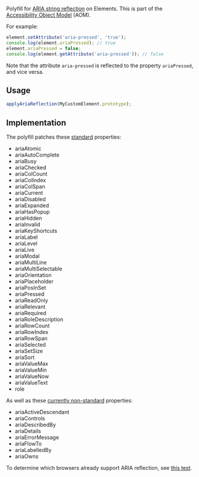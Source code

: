 Polyfill for [ARIA string reflection](https://wicg.github.io/aom/spec/aria-reflection.html) on Elements.
This is part of the [Accessibility Object Model](https://wicg.github.io/aom/explainer.html) (AOM).

For example:

```js
element.setAttribute('aria-pressed', 'true');
console.log(element.ariaPressed); // true
element.ariaPressed = false;
console.log(element.getAttribute('aria-pressed')); // false
```

Note that the attribute `aria-pressed` is reflected to the property `ariaPressed`, and vice versa.

## Usage

```js
applyAriaReflection(MyCustomElement.prototype);
```

## Implementation

The polyfill patches these [standard](https://w3c.github.io/aria/#idl-interface) properties:

-   ariaAtomic
-   ariaAutoComplete
-   ariaBusy
-   ariaChecked
-   ariaColCount
-   ariaColIndex
-   ariaColSpan
-   ariaCurrent
-   ariaDisabled
-   ariaExpanded
-   ariaHasPopup
-   ariaHidden
-   ariaInvalid
-   ariaKeyShortcuts
-   ariaLabel
-   ariaLevel
-   ariaLive
-   ariaModal
-   ariaMultiLine
-   ariaMultiSelectable
-   ariaOrientation
-   ariaPlaceholder
-   ariaPosInSet
-   ariaPressed
-   ariaReadOnly
-   ariaRelevant
-   ariaRequired
-   ariaRoleDescription
-   ariaRowCount
-   ariaRowIndex
-   ariaRowSpan
-   ariaSelected
-   ariaSetSize
-   ariaSort
-   ariaValueMax
-   ariaValueMin
-   ariaValueNow
-   ariaValueText
-   role

As well as these [currently non-standard](https://github.com/w3c/aria/issues/1732) properties:

-   ariaActiveDescendant
-   ariaControls
-   ariaDescribedBy
-   ariaDetails
-   ariaErrorMessage
-   ariaFlowTo
-   ariaLabelledBy
-   ariaOwns

To determine which browsers already support ARIA reflection, see [this test](https://bl.ocks.org/nolanlawson/raw/66448a53df90680a81bda78ff8486014/).
